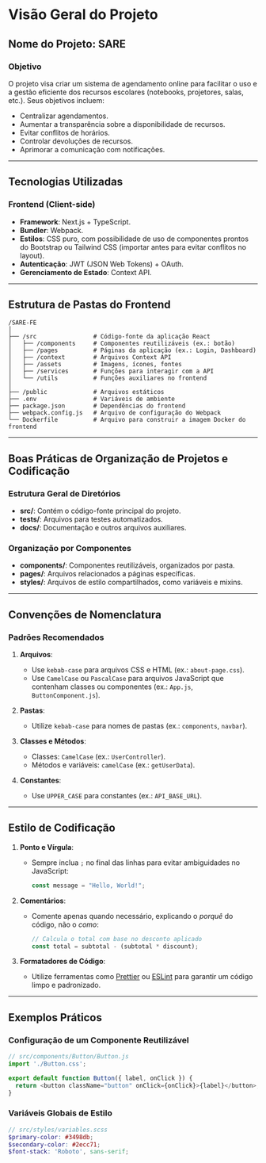
# Visão Geral do Projeto

## Nome do Projeto: SARE

### Objetivo
O projeto visa criar um sistema de agendamento online para facilitar o uso e a gestão eficiente dos recursos escolares (notebooks, projetores, salas, etc.). Seus objetivos incluem:
- Centralizar agendamentos.
- Aumentar a transparência sobre a disponibilidade de recursos.
- Evitar conflitos de horários.
- Controlar devoluções de recursos.
- Aprimorar a comunicação com notificações.

---

## Tecnologias Utilizadas

### Frontend (Client-side)
- **Framework**: Next.js + TypeScript.
- **Bundler**: Webpack.
- **Estilos**: CSS puro, com possibilidade de uso de componentes prontos do Bootstrap ou Tailwind CSS (importar antes para evitar conflitos no layout).
- **Autenticação**: JWT (JSON Web Tokens) + OAuth.
- **Gerenciamento de Estado**: Context API.

---

## Estrutura de Pastas do Frontend

```plaintext
/SARE-FE
│
├── /src                # Código-fonte da aplicação React
│   ├── /components     # Componentes reutilizáveis (ex.: botão)
│   ├── /pages          # Páginas da aplicação (ex.: Login, Dashboard)
│   ├── /context        # Arquivos Context API
│   ├── /assets         # Imagens, ícones, fontes
│   ├── /services       # Funções para interagir com a API
│   └── /utils          # Funções auxiliares no frontend
│
├── /public             # Arquivos estáticos
├── .env                # Variáveis de ambiente
├── package.json        # Dependências do frontend
├── webpack.config.js   # Arquivo de configuração do Webpack
└── Dockerfile          # Arquivo para construir a imagem Docker do frontend
```

---

## Boas Práticas de Organização de Projetos e Codificação

### Estrutura Geral de Diretórios
- **src/**: Contém o código-fonte principal do projeto.
- **tests/**: Arquivos para testes automatizados.
- **docs/**: Documentação e outros arquivos auxiliares.

### Organização por Componentes
- **components/**: Componentes reutilizáveis, organizados por pasta.
- **pages/**: Arquivos relacionados a páginas específicas.
- **styles/**: Arquivos de estilo compartilhados, como variáveis e mixins.

---

## Convenções de Nomenclatura

### Padrões Recomendados
1. **Arquivos**:
   - Use `kebab-case` para arquivos CSS e HTML (ex.: `about-page.css`).
   - Use `CamelCase` ou `PascalCase` para arquivos JavaScript que contenham classes ou componentes (ex.: `App.js`, `ButtonComponent.js`).

2. **Pastas**:
   - Utilize `kebab-case` para nomes de pastas (ex.: `components`, `navbar`).

3. **Classes e Métodos**:
   - Classes: `CamelCase` (ex.: `UserController`).
   - Métodos e variáveis: `camelCase` (ex.: `getUserData`).

4. **Constantes**:
   - Use `UPPER_CASE` para constantes (ex.: `API_BASE_URL`).

---

## Estilo de Codificação

1. **Ponto e Vírgula**:
   - Sempre inclua `;` no final das linhas para evitar ambiguidades no JavaScript:
     ```javascript
     const message = "Hello, World!";
     ```

2. **Comentários**:
   - Comente apenas quando necessário, explicando o *porquê* do código, não o *como*:
     ```javascript
     // Calcula o total com base no desconto aplicado
     const total = subtotal - (subtotal * discount);
     ```

3. **Formatadores de Código**:
   - Utilize ferramentas como [Prettier](https://prettier.io) ou [ESLint](https://eslint.org) para garantir um código limpo e padronizado.

---

## Exemplos Práticos

### Configuração de um Componente Reutilizável
```javascript
// src/components/Button/Button.js
import './Button.css';

export default function Button({ label, onClick }) {
  return <button className="button" onClick={onClick}>{label}</button>;
}
```

### Variáveis Globais de Estilo
```scss
// src/styles/variables.scss
$primary-color: #3498db;
$secondary-color: #2ecc71;
$font-stack: 'Roboto', sans-serif;
```
